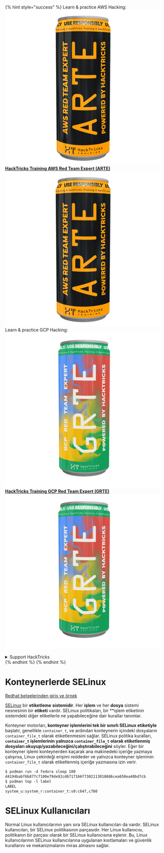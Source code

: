 {% hint style="success" %}
Learn & practice AWS Hacking:<img src="/.gitbook/assets/arte.png" alt="" data-size="line">[**HackTricks Training AWS Red Team Expert (ARTE)**](https://training.hacktricks.xyz/courses/arte)<img src="/.gitbook/assets/arte.png" alt="" data-size="line">\
Learn & practice GCP Hacking: <img src="/.gitbook/assets/grte.png" alt="" data-size="line">[**HackTricks Training GCP Red Team Expert (GRTE)**<img src="/.gitbook/assets/grte.png" alt="" data-size="line">](https://training.hacktricks.xyz/courses/grte)

<details>

<summary>Support HackTricks</summary>

* Check the [**subscription plans**](https://github.com/sponsors/carlospolop)!
* **Join the** 💬 [**Discord group**](https://discord.gg/hRep4RUj7f) or the [**telegram group**](https://t.me/peass) or **follow** us on **Twitter** 🐦 [**@hacktricks\_live**](https://twitter.com/hacktricks\_live)**.**
* **Share hacking tricks by submitting PRs to the** [**HackTricks**](https://github.com/carlospolop/hacktricks) and [**HackTricks Cloud**](https://github.com/carlospolop/hacktricks-cloud) github repos.

</details>
{% endhint %}
{% endhint %}


# Konteynerlerde SELinux

[Redhat belgelerinden giriş ve örnek](https://www.redhat.com/sysadmin/privileged-flag-container-engines)

[SELinux](https://www.redhat.com/en/blog/latest-container-exploit-runc-can-be-blocked-selinux) bir **etiketleme** **sistemidir**. Her **işlem** ve her **dosya** sistemi nesnesinin bir **etiketi** vardır. SELinux politikaları, bir **işlem etiketinin sistemdeki diğer etiketlerle ne yapabileceğine dair kurallar tanımlar.

Konteyner motorları, **konteyner işlemlerini tek bir sınırlı SELinux etiketiyle** başlatır, genellikle `container_t`, ve ardından konteynerin içindeki dosyaların `container_file_t` olarak etiketlenmesini sağlar. SELinux politika kuralları, **`container_t` işlemlerinin yalnızca `container_file_t` olarak etiketlenmiş dosyaları okuyup/yazabileceğini/çalıştırabileceğini** söyler. Eğer bir konteyner işlemi konteynerden kaçarak ana makinedeki içeriğe yazmaya çalışırsa, Linux çekirdeği erişimi reddeder ve yalnızca konteyner işleminin `container_file_t` olarak etiketlenmiş içeriğe yazmasına izin verir.
```shell
$ podman run -d fedora sleep 100
d4194babf6b877c7100e79de92cd6717166f7302113018686cea650ea40bd7cb
$ podman top -l label
LABEL
system_u:system_r:container_t:s0:c647,c780
```
# SELinux Kullanıcıları

Normal Linux kullanıcılarının yanı sıra SELinux kullanıcıları da vardır. SELinux kullanıcıları, bir SELinux politikasının parçasıdır. Her Linux kullanıcısı, politikanın bir parçası olarak bir SELinux kullanıcısına eşlenir. Bu, Linux kullanıcılarının SELinux kullanıcılarına uygulanan kısıtlamaları ve güvenlik kurallarını ve mekanizmalarını miras almasını sağlar.

